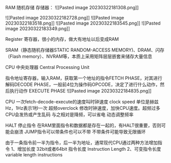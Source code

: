 
RAM 随机存储
存储器：
![[Pasted image 20230322181308.png]]

![[Pasted image 20230322182728.png]]
![[Pasted image 20230322183518.png]]
![[Pasted image 20230322183545.png]]
![[Pasted image 20230322183349.png]]

Register 寄存器，很小的内存，做大有地址以后变成RAM

SRAM（静态随机存储器STATIC RANDOM-ACCESS MEMORY)、DRAM、闪存（Flash memory）、NVRAM等，本质上采用矩阵层层嵌套来储存大量信息

CPU 中央处理器 Central Processing Unit

指令地址寄存器，输入RAM，获取第一个地址的指令FETCH PHASE，对其进行解码DECODE PHASE，一般前4位为操作码OPCODE，决定了进行什么动作，然后执行动作 EXECUTE PHASE
![[Pasted image 20230322184835.png]]

CPU 一次fetch-decode-execute的速度叫时钟速度 clock speed 单位是赫兹Hz，1Hz表示1秒一次
超频overclock 修改时钟速度，加快CPU速度。超频过多CPU会发热或产生乱码
与之相对是降频，可以省电
动态调整频率

HALT 停止指令
在RAM里面指令和数据都是存在一起的，有HALT很重要，否则可能会崩溃
JUMP指令可以带条件也可以不带
不带条件可能导致无限循环

由于一条指令前一半为指令，后一半为地址，通常现代CPU通过两种方法增加指令
1、增加长度 32bit或者64bit 指令长度 Instruction Length
2、可变指令长度 variable length instructions